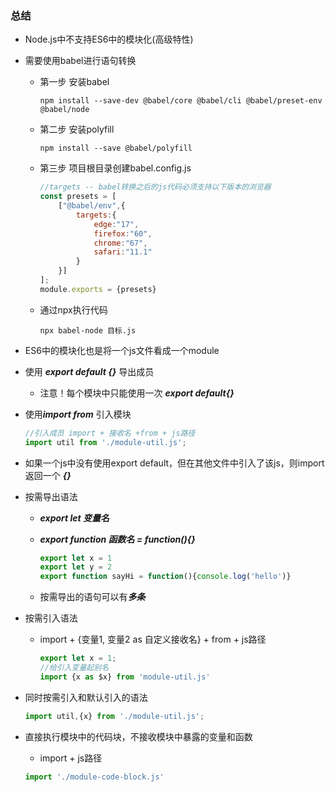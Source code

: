 ### 总结

- Node.js中不支持ES6中的模块化(高级特性)

- 需要使用babel进行语句转换

  - 第一步 安装babel

    ```npm
    npm install --save-dev @babel/core @babel/cli @babel/preset-env @babel/node
    ```

    

  - 第二步 安装polyfill

    ```npm
    npm install --save @babel/polyfill
    ```

    

  - 第三步 项目根目录创建babel.config.js

    ```javascript
    //targets -- babel转换之后的js代码必须支持以下版本的浏览器
    const presets = [
    	["@babel/env",{
    		targets:{
    			edge:"17",
    			firefox:"60",
    			chrome:"67",
    			safari:"11.1"
    		}
    	}]
    ];
    module.exports = {presets}
    ```

  - 通过npx执行代码

    ```npm
    npx babel-node 目标.js
    ```

- ES6中的模块化也是将一个js文件看成一个module

- 使用 ***export default {}*** 导出成员

  - 注意！每个模块中只能使用一次 ***export default{}***

- 使用***import from*** 引入模块

  ```javascript
  //引入成员 import + 接收名 +from + js路径
  import util from './module-util.js';
  ```

- 如果一个js中没有使用export default，但在其他文件中引入了该js，则import返回一个 ***{}***

- 按需导出语法

  - ***export let 变量名***

  - ***export function 函数名 = function(){}***

    ```javascript
    export let x = 1
    export let y = 2
    export function sayHi = function(){console.log('hello')}
    ```

  - 按需导出的语句可以有***多条***

- 按需引入语法

  - import + {变量1, 变量2 as 自定义接收名} + from + js路径

    ```javascript
    export let x = 1;
    //给引入变量起别名
    import {x as $x} from 'module-util.js'
    ```

- 同时按需引入和默认引入的语法

  ```javascript
  import util,{x} from './module-util.js';
  ```

- 直接执行模块中的代码块，不接收模块中暴露的变量和函数

  - import + js路径

  ```javascript
  import './module-code-block.js'
  ```

  

